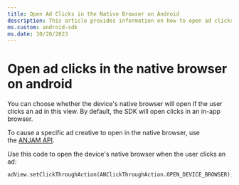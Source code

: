 ```yaml
---
title: Open Ad Clicks in the Native Browser on Android
description: This article provides information on how to open ad clicks in the native browser on Android. By default, the SDK will open clicks in an in-app browser.
ms.custom: android-sdk
ms.date: 10/28/2023
---
```


# Open ad clicks in the native browser on android

You can choose whether the device's native browser will open if the user clicks an ad in this view. By default, the SDK will open clicks in an in-app browser.

To cause a specific ad creative to open in the native browser, use the [ANJAM API](./anjam-user-guide.md).

Use this code to open the device's native browser when the user clicks an ad:

```
adView.setClickThroughAction(ANClickThroughAction.OPEN_DEVICE_BROWSER);    
```
